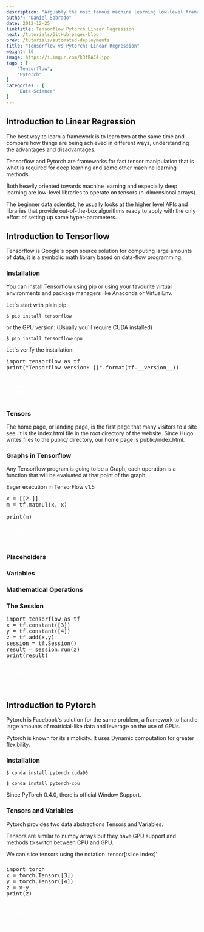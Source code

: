 ```yaml
---
description: "Arguably the most famous machine learning low-level frameworks. Pytorch created by Facebook and used as the foundation in projects like Uber's pyro and Tensorflow created by Google and widely used. Both frameworks are used by the research community and for advanced models that are not readily available in high-level libraries like Keras."
author: "Daniel Sobrado"
date: 2012-12-25
linktitle: Tensorflow Pytorch Linear Regression
next: /tutorials/GitHub-pages-blog
prev: /tutorials/automated-deployments
title: "Tensorflow vs Pytorch: Linear Regression"
weight: 10
image: https://i.imgur.com/k3fRAC4.jpg
tags : [
    "Tensorflow",
    "Pytorch"
]
categories : [
    "Data-Science"
]
---
```



## Introduction to Linear Regression

The best way to learn a framework is to learn two at the same time and compare how things are being achieved in different ways, understanding the advantages and disadvantages.

Tensorflow and Pytorch are frameworks for fast tensor manipulation that is what is required for deep learning and some other machine learning methods.

Both heavily oriented towards machine learning and especially deep learning are low-level libraries to operate on tensors (n-dimensional arrays).

The beginner data scientist, he usually looks at the higher level APIs and libraries that provide out-of-the-box algorithms ready to apply with the only effort of setting up some hyper-parameters. 

## Introduction to Tensorflow

Tensorflow is Google´s open source solution for computing large amounts of data, it is a symbolic math library based on data-flow programming. 

### Installation

You can install Tensorflow using pip or using your favourite virtual environments and package managers like Anaconda or VirtualEnv.

Let´s start with plain pip:

```
$ pip install tensorflow
```

or the GPU version: (Usually you´ll require CUDA installed)

```
$ pip install tensorflow-gpu
```

Let´s verify the installation:

<pre class="prettyprint lang-py">
import tensorflow as tf
print("Tensorflow version: {}".format(tf.__version__))

<span class="nocode" style="color:white">
Output:
$ Tensorflow version: 1.10.0
</span>
</pre>

### Tensors

The home page, or landing page, is the first page that many visitors to a site see. It is the index.html file in the root directory of the website. Since Hugo writes files to the public/ directory, our home page is public/index.html.

### Graphs in Tensorflow

Any Tensorflow program is going to be a Graph, each operation is a function that will be evaluated at that point of the graph.

Eager execution in TensorFlow v1.5

<pre class="prettyprint lang-py">
x = [[2.]]
m = tf.matmul(x, x)

print(m)
<span class="nocode" style="color:white">
Output:
$ Tensorflow version: 1.10.0
</span>
</pre>

### Placeholders

### Variables

### Mathematical Operations

### The Session

<pre class="prettyprint lang-py">
import tensorflow as tf
x = tf.constant([3])
y = tf.constant([4])
z = tf.add(x,y)
session = tf.Session()
result = session.run(z)
print(result)

<span class="nocode" style="color:white">
Output:
$ [5]
</span>
</pre>

## Introduction to Pytorch

Pytorch is Facebook's solution for the same problem, a framework to handle large amounts of matricial-like data and leverage on the use of GPUs.

Pytorch is known for its simplicity. It uses Dynamic computation for greater flexibility.

### Installation

```
$ conda install pytorch cuda90 
```

```
$ conda install pytorch-cpu
```

Since PyTorch 0.4.0, there is official Window Support.

### Tensors and Variables
Pytorch provides two data abstractions Tensors and Variables.

Tensors are similar to numpy arrays but they have GPU support and methods to switch between CPU and GPU.

We can slice tensors using the notation 'tensor[:slice index]'

### 
<pre class="prettyprint lang-py">
import torch
x = torch.Tensor([3])
y = torch.Tensor([4])
z = x+y
print(z)  

<span class="nocode" style="color:white">
Output:
 7
[torch.FloatTensor of size 1]
</span>
</pre>
